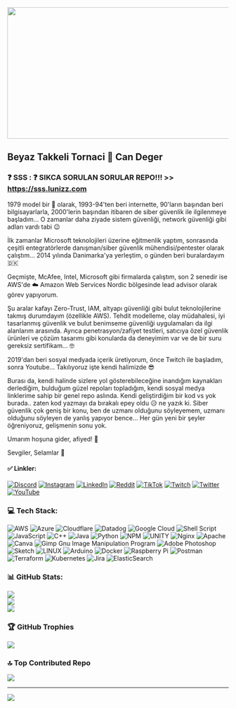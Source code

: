 <img src="https://pbs.twimg.com/profile_banners/15915340/1641310176/1500x500" width="1200" height="300" />

## Beyaz Takkeli Tornaci 👋 Can Deger  

### ❓ SSS : ❓ SIKCA SORULAN SORULAR REPO!!! >> https://sss.lunizz.com
1979 model bir 🤖 olarak, 1993-94'ten beri internette, 90'ların başından beri bilgisayarlarla, 2000'lerin başından itibaren de siber güvenlik ile ilgilenmeye başladım... O zamanlar daha ziyade sistem güvenliği, network güvenliği gibi adları vardı tabi 😉

İlk zamanlar Microsoft teknolojileri üzerine eğitmenlik yaptım, sonrasında çeşitli entegratörlerde danışman/siber güvenlik mühendisi/pentester olarak çalıştım... 2014 yılında Danimarka'ya yerleştim, o günden beri buralardayım 🇩🇰

Geçmişte, McAfee, Intel, Microsoft gibi firmalarda çalıştım, son 2 senedir ise AWS'de ☁️ Amazon Web Services Nordic bölgesinde lead advisor olarak görev yapıyorum.

Şu aralar kafayı Zero-Trust, IAM, altyapı güvenliği gibi bulut teknolojilerine takmış durumdayım (özellikle AWS). Tehdit modelleme, olay müdahalesi, iyi tasarlanmış güvenlik ve bulut benimseme güvenliği uygulamaları da ilgi alanlarım arasında. Ayrıca penetrasyon/zafiyet testleri, satıcıya özel güvenlik ürünleri ve çözüm tasarımı gibi konularda da deneyimim var ve de bir suru gereksiz sertifikam... 🤓

2019'dan beri sosyal medyada içerik üretiyorum, önce Twitch ile başladım, sonra Youtube... Takılıyoruz işte kendi halimizde 😎

Burası da, kendi halinde sizlere yol gösterebileceğine inandığım kaynakları derlediğim, bulduğum güzel repoları topladığım, kendi sosyal medya linklerime sahip bir genel repo aslında. Kendi geliştirdiğim bir kod vs yok burada.. zaten kod yazmayı da bırakalı epey oldu 😥 ne yazık ki.
Siber güvenlik çok geniş bir konu, ben de uzmanı olduğunu söyleyemem, uzmanı olduğunu söyleyen de yanlış yapıyor bence... Her gün yeni bir şeyler öğreniyoruz, gelişmenin sonu yok.

Umarım hoşuna gider, afiyed! 🤗

Sevgiler, Selamlar 👋

#### ✅ Linkler:
[![Discord](https://img.shields.io/badge/Discord-%237289DA.svg?logo=discord&logoColor=white)](https://discord.gg/lunizz) [![Instagram](https://img.shields.io/badge/Instagram-%23E4405F.svg?logo=Instagram&logoColor=white)](https://instagram.com/CanDeger) [![LinkedIn](https://img.shields.io/badge/LinkedIn-%230077B5.svg?logo=linkedin&logoColor=white)](https://linkedin.com/in/CanDeger) [![Reddit](https://img.shields.io/badge/Reddit-%23FF4500.svg?logo=Reddit&logoColor=white)](https://reddit.com/user/CanDeger) [![TikTok](https://img.shields.io/badge/TikTok-%23000000.svg?logo=TikTok&logoColor=white)](https://tiktok.com/@Can.Deger) [![Twitch](https://img.shields.io/badge/Twitch-%239146FF.svg?logo=Twitch&logoColor=white)](https://twitch.tv/LuNiZz) [![Twitter](https://img.shields.io/badge/Twitter-%231DA1F2.svg?logo=Twitter&logoColor=white)](https://twitter.com/CanDeger) [![YouTube](https://img.shields.io/badge/YouTube-%23FF0000.svg?logo=YouTube&logoColor=white)](https://youtube.com/@candeger) 

### 💻 Tech Stack:
![AWS](https://img.shields.io/badge/AWS-%23FF9900.svg?style=for-the-badge&logo=amazon-aws&logoColor=white) ![Azure](https://img.shields.io/badge/azure-%230072C6.svg?style=for-the-badge&logo=azure-devops&logoColor=white) ![Cloudflare](https://img.shields.io/badge/Cloudflare-F38020?style=for-the-badge&logo=Cloudflare&logoColor=white) ![Datadog](https://img.shields.io/badge/datadog-%23632CA6.svg?style=for-the-badge&logo=datadog&logoColor=white) ![Google Cloud](https://img.shields.io/badge/Google%20Cloud-%234285F4.svg?style=for-the-badge&logo=google-cloud&logoColor=white) ![Shell Script](https://img.shields.io/badge/shell_script-%23121011.svg?style=for-the-badge&logo=gnu-bash&logoColor=white) ![JavaScript](https://img.shields.io/badge/javascript-%23323330.svg?style=for-the-badge&logo=javascript&logoColor=%23F7DF1E) ![C++](https://img.shields.io/badge/c++-%2300599C.svg?style=for-the-badge&logo=c%2B%2B&logoColor=white) ![Java](https://img.shields.io/badge/java-%23ED8B00.svg?style=for-the-badge&logo=java&logoColor=white) ![Python](https://img.shields.io/badge/python-3670A0?style=for-the-badge&logo=python&logoColor=ffdd54) ![NPM](https://img.shields.io/badge/NPM-%23000000.svg?style=for-the-badge&logo=npm&logoColor=white) ![UNITY](https://img.shields.io/badge/Unity-%2320232a.svg?style=for-the-badge&logo=unity&logoColor=white) ![Nginx](https://img.shields.io/badge/nginx-%23009639.svg?style=for-the-badge&logo=nginx&logoColor=white) ![Apache](https://img.shields.io/badge/apache-%23D42029.svg?style=for-the-badge&logo=apache&logoColor=white) ![Canva](https://img.shields.io/badge/Canva-%2300C4CC.svg?style=for-the-badge&logo=Canva&logoColor=white) ![Gimp Gnu Image Manipulation Program](https://img.shields.io/badge/Gimp-657D8B?style=for-the-badge&logo=gimp&logoColor=FFFFFF) ![Adobe Photoshop](https://img.shields.io/badge/adobephotoshop-%2331A8FF.svg?style=for-the-badge&logo=adobephotoshop&logoColor=white) ![Sketch](https://img.shields.io/badge/Sketch-FFB387?style=for-the-badge&logo=sketch&logoColor=black) ![LINUX](https://img.shields.io/badge/Linux-FCC624?style=for-the-badge&logo=linux&logoColor=black) ![Arduino](https://img.shields.io/badge/-Arduino-00979D?style=for-the-badge&logo=Arduino&logoColor=white) ![Docker](https://img.shields.io/badge/docker-%230db7ed.svg?style=for-the-badge&logo=docker&logoColor=white) ![Raspberry Pi](https://img.shields.io/badge/-RaspberryPi-C51A4A?style=for-the-badge&logo=Raspberry-Pi) ![Postman](https://img.shields.io/badge/Postman-FF6C37?style=for-the-badge&logo=postman&logoColor=white) ![Terraform](https://img.shields.io/badge/terraform-%235835CC.svg?style=for-the-badge&logo=terraform&logoColor=white) ![Kubernetes](https://img.shields.io/badge/kubernetes-%23326ce5.svg?style=for-the-badge&logo=kubernetes&logoColor=white) ![Jira](https://img.shields.io/badge/jira-%230A0FFF.svg?style=for-the-badge&logo=jira&logoColor=white) ![ElasticSearch](https://img.shields.io/badge/-ElasticSearch-005571?style=for-the-badge&logo=elasticsearch)
### 📊 GitHub Stats:
![](https://github-readme-stats.vercel.app/api?username=LuNiZz&theme=dark&hide_border=false&include_all_commits=true&count_private=true)<br/>
![](https://github-readme-streak-stats.herokuapp.com/?user=LuNiZz&theme=dark&hide_border=false)<br/>
![](https://github-readme-stats.vercel.app/api/top-langs/?username=LuNiZz&theme=dark&hide_border=false&include_all_commits=true&count_private=true&layout=compact)

### 🏆 GitHub Trophies
![](https://github-profile-trophy.vercel.app/?username=LuNiZz&theme=radical&no-frame=true&no-bg=false&margin-w=4)

### 🔝 Top Contributed Repo
![](https://github-contributor-stats.vercel.app/api?username=LuNiZz&limit=5&theme=dark&combine_all_yearly_contributions=true)

---
[![](https://visitor-badge.laobi.icu/badge?page_id=LuNiZz.lunizz)](#)


<!-- Proudly created with GPRM ( https://gprm.itsvg.in ) -->





<br />
